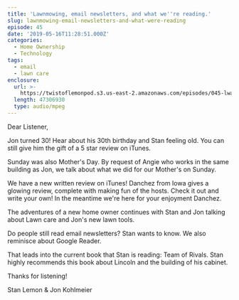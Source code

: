 ```yaml
---
title: 'Lawnmowing, email newsletters, and what we''re reading.'
slug: lawnmowing-email-newsletters-and-what-were-reading
episode: 45
date: '2019-05-16T11:28:51.000Z'
categories:
  - Home Ownership
  - Technology
tags:
  - email
  - lawn care
enclosure:
  url: >-
    https://twistoflemonpod.s3.us-east-2.amazonaws.com/episodes/045-lwatol-20190516.mp3
  length: 47306930
  type: audio/mpeg
---
```


Dear Listener,

Jon turned 30! Hear about his 30th birthday and Stan feeling old. You can still give him the gift of a 5 star review on iTunes.

Sunday was also Mother's Day. By request of Angie who works in the same building as Jon, we talk about what we did for our Mother's on Sunday.

We have a new written review on iTunes! Danchez from Iowa gives a glowing review, complete with making fun of the hosts. Check it out and write your own! In the meantime we're here for your enjoyment Danchez.

The adventures of a new home owner continues with Stan and Jon talking about Lawn care and Jon's new lawn tools.

Do people still read email newsletters? Stan wants to know. We also reminisce about Google Reader.

That leads into the current book that Stan is reading: Team of Rivals. Stan highly recommends this book about Lincoln and the building of his cabinet.

Thanks for listening!

Stan Lemon & Jon Kohlmeier

